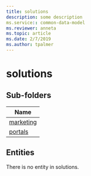 ```yaml
---
title: solutions
description: some description
ms.service:: common-data-model
ms.reviewer: anneta
ms.topic: article
ms.date: 2/7/2019
ms.author: tpalmer
---
```


# solutions

## Sub-folders

|Name|
|---|
|[marketing](marketing/overview.md)|
|[portals](portals/overview.md)|



## Entities

There is no entity in solutions.